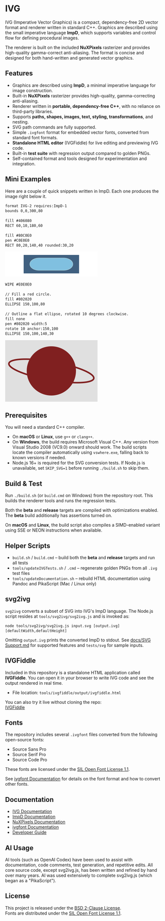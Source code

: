# IVG

IVG (Imperative Vector Graphics) is a compact, dependency-free 2D vector format and renderer written
in standard C++. Graphics are described using the small imperative language **ImpD**, which
supports variables and control flow for defining procedural images.

The renderer is built on the included **NuXPixels** rasterizer and provides high-quality
gamma-correct anti-aliasing. The format is concise and designed for both hand-written and generated
vector graphics.

## Features

- Graphics are described using **ImpD**, a minimal imperative language for image construction.  
- Built-in **NuXPixels** rasterizer provides high-quality, gamma-correcting anti-aliasing.  
- Renderer written in **portable, dependency-free C++**, with no reliance on third-party libraries.  
- Supports **paths, shapes, images, text, styling, transformations**, and nesting.
- SVG path commands are fully supported.
- Simple `.ivgfont` format for embedded vector fonts, converted from standard font formats.
- **Standalone HTML editor** (IVGFiddle) for live editing and previewing IVG code.  
- Built-in **test suite** with regression output compared to golden PNGs.  
- Self-contained format and tools designed for experimentation and integration.

## Mini Examples

Here are a couple of quick snippets written in ImpD. Each one produces the image right below it.

```ImpD
format IVG-2 requires:ImpD-1
bounds 0,0,300,80

fill #406080
RECT 60,10,180,60

fill #80C0E0
pen #C0E0E0
RECT 80,20,140,40 rounded:30,20
```
![Rounded rectangle example](docs/images/rectExample.png)

```ImpD
WIPE #E0E0E0

// Fill a red circle.
fill #802020
ELLIPSE 150,100,80

// Outline a flat ellipse, rotated 10 degrees clockwise.
fill none
pen #802020 width:5
rotate 10 anchor:150,100
ELLIPSE 150,100,140,30
```
![Ellipse example](docs/images/ellipseExample.png)

## Prerequisites

You will need a standard C++ compiler.

- On **macOS** or **Linux**, use `g++` or `clang++`.
- On **Windows**, the build requires Microsoft Visual C++. Any version from Visual Studio 2008
  (VC9.0) onward should work. The build scripts locate the compiler automatically using
  `vswhere.exe`, falling back to known versions if needed.
- Node.js 16+ is required for the SVG conversion tests. If Node.js is unavailable, set
  `SKIP_SVG=1` before running `./build.sh` to skip them.

## Build & Test

Run `./build.sh` (or `build.cmd` on Windows) from the repository root. This builds the renderer
tools and runs the regression tests.

Both the **beta** and **release** targets are compiled with optimizations enabled. The **beta**
build additionally has assertions turned on.

On **macOS** and **Linux**, the build script also compiles a SIMD-enabled variant using SSE or NEON
instructions when available.

## Helper Scripts

- `build.sh` / `build.cmd` – build both the **beta** and **release** targets and run all tests
- `tools/updateIVGTests.sh` / `.cmd` – regenerate golden PNGs from all `.ivg` test files
- `tools/updateDocumentation.sh` – rebuild HTML documentation using Pandoc and PikaScript
  (Mac / Linux only)

## svg2ivg

`svg2ivg` converts a subset of SVG into IVG's ImpD language. The Node.js script
resides at `tools/svg2ivg/svg2ivg.js` and is invoked as:

```
node tools/svg2ivg/svg2ivg.js input.svg [output.ivg] [defaultWidth,defaultHeight]
```

Omitting `output.ivg` prints the converted ImpD to stdout. See
[docs/SVG Support.md](docs/SVG%20Support.md) for supported features and
`tests/svg` for sample inputs.

## IVGFiddle

Included in this repository is a standalone HTML application called **IVGFiddle**. You can open it
in your browser to write IVG code and see the output rendered in real time.

- File location: `tools/ivgfiddle/output/ivgfiddle.html`

You can also try it live without cloning the repo:  
[IVGFiddle](https://htmlpreview.github.io/?https://github.com/malstrom72/IVG/blob/main/tools/ivgfiddle/output/ivgfiddle.html)

## Fonts

The repository includes several `.ivgfont` files converted from the following open-source fonts:

- Source Sans Pro  
- Source Serif Pro  
- Source Code Pro  

These fonts are licensed under the [SIL Open Font License 1.1](https://scripts.sil.org/OFL).

See [ivgfont Documentation](docs/ivgfont%20Documentation.md) for details on the font format and how
to convert other fonts.

## Documentation

- [IVG Documentation](docs/IVG%20Documentation.md)
- [ImpD Documentation](docs/ImpD%20Documentation.md)
- [NuXPixels Documentation](docs/NuXPixels%20Documentation.md)
- [ivgfont Documentation](docs/ivgfont%20Documentation.md)
- [Developer Guide](docs/Developer%20Guide.md)

## AI Usage

AI tools (such as OpenAI Codex) have been used to assist with documentation, code comments, test
generation, and repetitive edits. All core source code, except svg2ivg.js, has been written and
refined by hand over many years. AI was used extensively to complete svg2ivg.js (which began as
a "PikaScript").

## License

This project is released under the [BSD 2-Clause License](LICENSE).  
Fonts are distributed under the [SIL Open Font License 1.1](https://scripts.sil.org/OFL).

